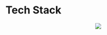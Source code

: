 
# Tech Stack
<p align="center">
  <a href="">
    <img src="https://skillicons.dev/icons?i=py,django,flask,js,express,react,nodejs,mongodb,mysql,html,tailwind,css,figma,firebase,git" />
  </a>
</p>